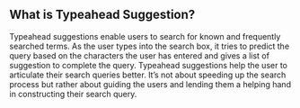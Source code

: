 ## What is Typeahead Suggestion?
Typeahead suggestions enable users to search for known and frequently searched terms. As the user types into the search box, it tries to predict the query based on the characters the user has entered and gives a list of suggestion to complete the query. Typeahead suggestions help the user to articulate their search queries better. It’s not about speeding up the search process but rather about guiding the users and lending them a helping hand in constructing their search query.
